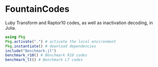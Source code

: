 # FountainCodes

Luby Transform and Raptor10 codes, as well as inactivation decoding, in Julia.

``` julia
using Pkg
Pkg.activate(".") # activate the local environment
Pkg.instantiate() # download dependencies
include("Benchmark.jl")
benchmark_r10() # Benchmark R10 codes
benchmark_lt() # Benchmark LT codes
```
